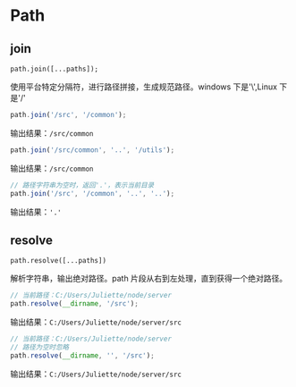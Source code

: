 <!--
 * @Author: your name
 * @Date: 2020-06-01 09:19:33
 * @LastEditTime: 2020-07-07 10:25:15
 * @LastEditors: Please set LastEditors
 * @Description: In User Settings Edit
 * @FilePath: \vue-note\Node\Node API\Path.md
-->

# Path

## join

`path.join([...paths]);`

使用平台特定分隔符，进行路径拼接，生成规范路径。windows 下是'\\',Linux 下是'/'

```javascript
path.join('/src', '/common');
```

输出结果：`/src/common`

```javascript
path.join('/src/common', '..', '/utils');
```

输出结果：`/src/common`

```javascript
// 路径字符串为空时，返回'.'，表示当前目录
path.join('/src', '/common', '..', '..');
```

输出结果：`'.'`

## resolve

`path.resolve([...paths])`

解析字符串，输出绝对路径。path 片段从右到左处理，直到获得一个绝对路径。

```javascript
// 当前路径：C:/Users/Juliette/node/server
path.resolve(__dirname, '/src');
```

输出结果：`C:/Users/Juliette/node/server/src`

```javascript
// 当前路径：C:/Users/Juliette/node/server
// 路径为空时忽略
path.resolve(__dirname, '', '/src');
```

输出结果：`C:/Users/Juliette/node/server/src`
